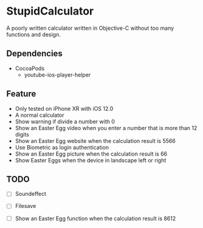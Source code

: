 # StupidCalculator

A poorly written calculator written in Objective-C without too many functions and design.

## Dependencies
- CocoaPods
  - youtube-ios-player-helper

## Feature
- Only tested on iPhone XR with iOS 12.0
- A normal calculator
- Show warning if divide a number with 0
- Show an Easter Egg video when you enter a number that is more than 12 digits
- Show an Easter Egg website when the calculation result is 5566
- Use Biometric as login authentication
- Show an Easter Egg picture when the calculation result is 66
- Show Easter Eggs when the device in landscape left or right

## TODO
- [ ] Soundeffect
- [ ] Filesave
- [ ] Show an Easter Egg function when the calculation result is 8612

